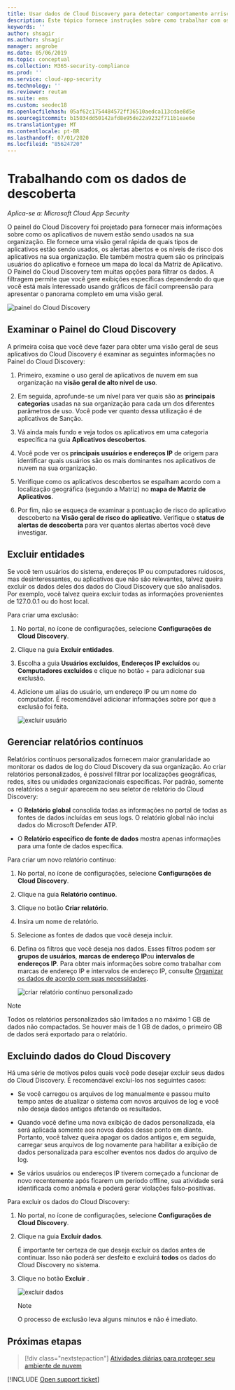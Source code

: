 ```yaml
---
title: Usar dados de Cloud Discovery para detectar comportamento arriscado – Cloud App Security
description: Este tópico fornece instruções sobre como trabalhar com os dados do Cloud Discovery, incluindo trabalhar com a pontuação de risco do aplicativo.
keywords: ''
author: shsagir
ms.author: shsagir
manager: angrobe
ms.date: 05/06/2019
ms.topic: conceptual
ms.collection: M365-security-compliance
ms.prod: ''
ms.service: cloud-app-security
ms.technology: ''
ms.reviewer: reutam
ms.suite: ems
ms.custom: seodec18
ms.openlocfilehash: 05af62c1754484572ff36510aedca113cdae8d5e
ms.sourcegitcommit: b15034dd50142afd8e95de22a9232f711b1eae6e
ms.translationtype: MT
ms.contentlocale: pt-BR
ms.lasthandoff: 07/01/2020
ms.locfileid: "85624720"
---
```

# <a name="working-with-discovery-data"></a>Trabalhando com os dados de descoberta

*Aplica-se a: Microsoft Cloud App Security*

O painel do Cloud Discovery foi projetado para fornecer mais informações sobre como os aplicativos de nuvem estão sendo usados na sua organização. Ele fornece uma visão geral rápida de quais tipos de aplicativos estão sendo usados, os alertas abertos e os níveis de risco dos aplicativos na sua organização. Ele também mostra quem são os principais usuários do aplicativo e fornece um mapa do local da Matriz de Aplicativo. O Painel do Cloud Discovery tem muitas opções para filtrar os dados. A filtragem permite que você gere exibições específicas dependendo do que você está mais interessado usando gráficos de fácil compreensão para apresentar o panorama completo em uma visão geral.

![painel do Cloud Discovery](media/cloud-discovery-dashboard.png)

## <a name="review-the-cloud-discovery-dashboard"></a>Examinar o Painel do Cloud Discovery

A primeira coisa que você deve fazer para obter uma visão geral de seus aplicativos do Cloud Discovery é examinar as seguintes informações no Painel do Cloud Discovery:

1. Primeiro, examine o uso geral de aplicativos de nuvem em sua organização na **visão geral de alto nível de uso**.

2. Em seguida, aprofunde-se um nível para ver quais são as **principais categorias** usadas na sua organização para cada um dos diferentes parâmetros de uso. Você pode ver quanto dessa utilização é de aplicativos de Sanção.

3. Vá ainda mais fundo e veja todos os aplicativos em uma categoria específica na guia **Aplicativos descobertos**.

4. Você pode ver os **principais usuários e endereços IP** de origem para identificar quais usuários são os mais dominantes nos aplicativos de nuvem na sua organização.
5. Verifique como os aplicativos descobertos se espalham acordo com a localização geográfica (segundo a Matriz) no **mapa de Matriz de Aplicativos**.

6. Por fim, não se esqueça de examinar a pontuação de risco do aplicativo descoberto na **Visão geral de risco do aplicativo**. Verifique o **status de alertas de descoberta** para ver quantos alertas abertos você deve investigar.

## <a name="exclude-entities"></a>Excluir entidades

Se você tem usuários do sistema, endereços IP ou computadores ruidosos, mas desinteressantes, ou aplicativos que não são relevantes, talvez queira excluir os dados deles dos dados do Cloud Discovery que são analisados. Por exemplo, você talvez queira excluir todas as informações provenientes de 127.0.0.1 ou do host local.

Para criar uma exclusão:

1. No portal, no ícone de configurações, selecione **Configurações de Cloud Discovery**.
2. Clique na guia **Excluir entidades**.
3. Escolha a guia **Usuários excluídos**, **Endereços IP excluídos** ou **Computadores excluídos** e clique no botão + para adicionar sua exclusão.
4. Adicione um alias do usuário, um endereço IP ou um nome do computador. É recomendável adicionar informações sobre por que a exclusão foi feita.

    ![excluir usuário](media/exclude-user.png "excluir usuário")

## <a name="manage-continuous-reports"></a>Gerenciar relatórios contínuos

Relatórios contínuos personalizados fornecem maior granularidade ao monitorar os dados de log do Cloud Discovery da sua organização. Ao criar relatórios personalizados, é possível filtrar por localizações geográficas, redes, sites ou unidades organizacionais específicas. Por padrão, somente os relatórios a seguir aparecem no seu seletor de relatório do Cloud Discovery:

- O **Relatório global** consolida todas as informações no portal de todas as fontes de dados incluídas em seus logs.  O relatório global não inclui dados do Microsoft Defender ATP.

- O **Relatório específico de fonte de dados** mostra apenas informações para uma fonte de dados específica.

Para criar um novo relatório contínuo:

1. No portal, no ícone de configurações, selecione **Configurações de Cloud Discovery**.

2. Clique na guia **Relatório contínuo**.

3. Clique no botão **Criar relatório**.

4. Insira um nome de relatório.

5. Selecione as fontes de dados que você deseja incluir.

6. Defina os filtros que você deseja nos dados. Esses filtros podem ser **grupos de usuários**, **marcas de endereço IP**ou **intervalos de endereços IP**. Para obter mais informações sobre como trabalhar com marcas de endereço IP e intervalos de endereço IP, consulte [Organizar os dados de acordo com suas necessidades](ip-tags.md).

    ![criar relatório contínuo personalizado](media/create-custom-continuous-report.png)

> [!NOTE]
> Todos os relatórios personalizados são limitados a no máximo 1 GB de dados não compactados. Se houver mais de 1 GB de dados, o primeiro GB de dados será exportado para o relatório.

## <a name="deleting-cloud-discovery-data"></a>Excluindo dados do Cloud Discovery

Há uma série de motivos pelos quais você pode desejar excluir seus dados do Cloud Discovery. É recomendável exclui-los nos seguintes casos:

- Se você carregou os arquivos de log manualmente e passou muito tempo antes de atualizar o sistema com novos arquivos de log e você não deseja dados antigos afetando os resultados.

- Quando você define uma nova exibição de dados personalizada, ela será aplicada somente aos novos dados desse ponto em diante. Portanto, você talvez queira apagar os dados antigos e, em seguida, carregar seus arquivos de log novamente para habilitar a exibição de dados personalizada para escolher eventos nos dados do arquivo de log.

- Se vários usuários ou endereços IP tiverem começado a funcionar de novo recentemente após ficarem um período offline, sua atividade será identificada como anômala e poderá gerar violações falso-positivas.

Para excluir os dados do Cloud Discovery:

1. No portal, no ícone de configurações, selecione **Configurações de Cloud Discovery**.

2. Clique na guia **Excluir dados**.

    É importante ter certeza de que deseja excluir os dados antes de continuar. Isso não poderá ser desfeito e excluirá **todos** os dados do Cloud Discovery no sistema.

3. Clique no botão **Excluir** .

    ![excluir dados](media/delete-data.png "excluir dados")

    > [!NOTE]
    >  O processo de exclusão leva alguns minutos e não é imediato.

## <a name="next-steps"></a>Próximas etapas

> [!div class="nextstepaction"]
> [Atividades diárias para proteger seu ambiente de nuvem](daily-activities-to-protect-your-cloud-environment.md)

[!INCLUDE [Open support ticket](includes/support.md)]
